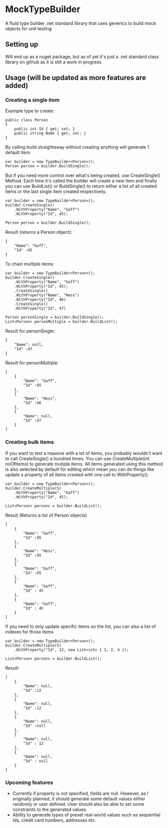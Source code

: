 # MockTypeBuilder
A fluid type builder .net standard library that uses generics to build mock objects for unit testing

## Setting up
Will end up as a nuget package, but as of yet it's just a .net standard class library on github as it is still a work in progress

## Usage (will be updated as more features are added)
### Creating a single item
Example type to create:
```
public class Person
{
    public int Id { get; set; }
    public string Name { get; set; }
}
```

By calling build straightaway without creating anything will generate 1 default item:
```
var builder = new TypeBuilder<Person>();
Person person = builder.BuildSingle();
```

But if you need more control over what's being created, use CreateSingle() Method. Each time it's called the builder will create a new item and finally you can use BuildList() or BuildSingle() to return either a list of all created items or the last single item created respectively.
```
var builder = new TypeBuilder<Person>();
builder.CreateSingle()
    .WithProperty("Name", "Gaff")
    .WithProperty("Id", 45);

Person person = builder.BuildSingle();
```

Result (returns a Person object):
```
{
    "Name": "Gaff",
    "Id" :45
}
```

To chain multiple items:
```
var builder = new TypeBuilder<Person>();
builder.CreateSingle()
    .WithProperty("Name", "Gaff")
    .WithProperty("Id", 45);
    .CreateSingle()
    .WithProperty("Name", "Hess")
    .WithProperty("Id", 46)
    .CreateSingle()
    .WithProperty("Id", 47)

Person personSingle = builder.BuildSingle();
List<Person> personMultiple = builder.BuildList();
```

Result for personSingle:
```
{
    "Name": null,
    "Id" :47
}
```

Result for personMultiple:
```
[
    {
        "Name": "Gaff",
        "Id" :45
    },
    {
        "Name": "Hess",
        "Id" :46
    },
    {
        "Name": null,
        "Id" :47
    }
]
```

### Creating bulk items
If you want to test a massive with a lot of items, you probably wouldn't want to call CreateSingle() a hundred times. You can use CreateMultiple(int noOfItems) to generate mutiple items. All items generated using this method is also selected by default for editing which mean you can do things like update a property of all items created with one call to WithProperty().
```
var builder = new TypeBuilder<Person>();
builder.CreateMultiple(5)
    .WithProperty("Name", "Gaff")
    .WithProperty("Id", 45);

List<Person> persons = builder.BuildList();
```

Result (Returns a list of Person objects)
```
[
    {
        "Name": "Gaff",
        "Id" :45
    },
    {
        "Name": "Hess",
        "Id" :45
    },
    {
        "Name": "Gaff",
        "Id" :45
    },
    {
        "Name": "Gaff",
        "Id" : 45
    },
    {
        "Name": "Gaff",
        "Id" : 45
    }
]
```

If you need to only update specific items on the list, you can also a list of indexes for those items
```
var builder = new TypeBuilder<Person>();
builder.CreateMultiple(5)
    .WithProperty("Id", 12, new List<int> { 1, 2, 4 });

List<Person> persons = builder.BuildList();
```

Result:
```
[
    {
        "Name": null,
        "Id" :12
    },
    {
        "Name": null,
        "Id" :12
    },
    {
        "Name": null,
        "Id" :null
    },
    {
        "Name": null,
        "Id" : 12
    },
    {
        "Name": null,
        "Id" : null
    }
]
```

### Upcoming features
 - Currently if property is not specified, fields are null. However, as I originally planned, it should generate some default values either randomly or user defined. User should also be able to set some constraints to the generated values.
 - Ability to generate types of preset real-world values such as sequential Ids, credit card numbers, addresses etc.